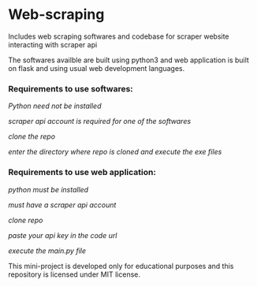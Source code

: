 # Web-scraping
Includes web scraping softwares and codebase for scraper website interacting with scraper api

The softwares availble are built using python3 and web application is built on flask and using usual web development languages.

### Requirements to use softwares:

*Python need not  be installed*

*scraper api account is required for one of the softwares*

*clone the repo*

*enter the directory where repo is cloned and execute the exe files*

### Requirements to use web application:

*python must be installed*

*must have a scraper api account*

*clone repo*

*paste your api key in the code url*

*execute the main.py file*


This mini-project is developed only for educational purposes and this repository is licensed under MIT license.
